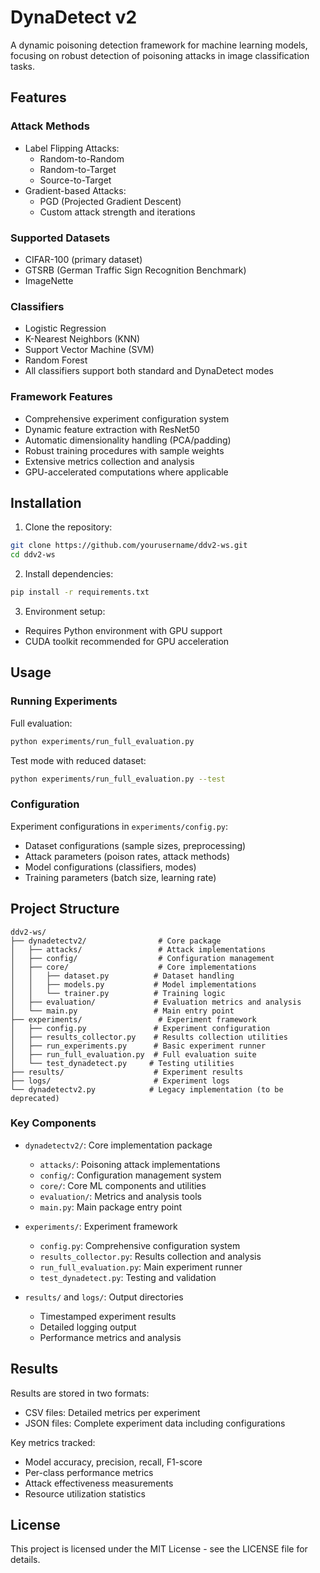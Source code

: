 # DynaDetect v2

A dynamic poisoning detection framework for machine learning models, focusing on robust detection of poisoning attacks in image classification tasks.

## Features

### Attack Methods
- Label Flipping Attacks:
  - Random-to-Random
  - Random-to-Target
  - Source-to-Target
- Gradient-based Attacks:
  - PGD (Projected Gradient Descent)
  - Custom attack strength and iterations

### Supported Datasets
- CIFAR-100 (primary dataset)
- GTSRB (German Traffic Sign Recognition Benchmark)
- ImageNette

### Classifiers
- Logistic Regression
- K-Nearest Neighbors (KNN)
- Support Vector Machine (SVM)
- Random Forest
- All classifiers support both standard and DynaDetect modes

### Framework Features
- Comprehensive experiment configuration system
- Dynamic feature extraction with ResNet50
- Automatic dimensionality handling (PCA/padding)
- Robust training procedures with sample weights
- Extensive metrics collection and analysis
- GPU-accelerated computations where applicable

## Installation

1. Clone the repository:
```bash
git clone https://github.com/yourusername/ddv2-ws.git
cd ddv2-ws
```

2. Install dependencies:
```bash
pip install -r requirements.txt
```

3. Environment setup:
- Requires Python environment with GPU support
- CUDA toolkit recommended for GPU acceleration

## Usage

### Running Experiments

Full evaluation:
```bash
python experiments/run_full_evaluation.py
```

Test mode with reduced dataset:
```bash
python experiments/run_full_evaluation.py --test
```

### Configuration

Experiment configurations in `experiments/config.py`:
- Dataset configurations (sample sizes, preprocessing)
- Attack parameters (poison rates, attack methods)
- Model configurations (classifiers, modes)
- Training parameters (batch size, learning rate)

## Project Structure

```
ddv2-ws/
├── dynadetectv2/                # Core package
│   ├── attacks/                 # Attack implementations
│   ├── config/                  # Configuration management
│   ├── core/                    # Core implementations
│   │   ├── dataset.py          # Dataset handling
│   │   ├── models.py           # Model implementations
│   │   └── trainer.py          # Training logic
│   ├── evaluation/             # Evaluation metrics and analysis
│   └── main.py                 # Main entry point
├── experiments/                 # Experiment framework
│   ├── config.py               # Experiment configuration
│   ├── results_collector.py    # Results collection utilities
│   ├── run_experiments.py      # Basic experiment runner
│   ├── run_full_evaluation.py  # Full evaluation suite
│   └── test_dynadetect.py     # Testing utilities
├── results/                    # Experiment results
├── logs/                       # Experiment logs
└── dynadetectv2.py            # Legacy implementation (to be deprecated)
```

### Key Components

- `dynadetectv2/`: Core implementation package
  - `attacks/`: Poisoning attack implementations
  - `config/`: Configuration management system
  - `core/`: Core ML components and utilities
  - `evaluation/`: Metrics and analysis tools
  - `main.py`: Main package entry point

- `experiments/`: Experiment framework
  - `config.py`: Comprehensive configuration system
  - `results_collector.py`: Results collection and analysis
  - `run_full_evaluation.py`: Main experiment runner
  - `test_dynadetect.py`: Testing and validation

- `results/` and `logs/`: Output directories
  - Timestamped experiment results
  - Detailed logging output
  - Performance metrics and analysis

## Results

Results are stored in two formats:
- CSV files: Detailed metrics per experiment
- JSON files: Complete experiment data including configurations

Key metrics tracked:
- Model accuracy, precision, recall, F1-score
- Per-class performance metrics
- Attack effectiveness measurements
- Resource utilization statistics

## License

This project is licensed under the MIT License - see the LICENSE file for details.
